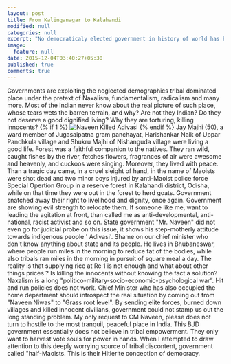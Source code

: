 ```yaml
---
layout: post
title: From Kalinganagar to Kalahandi
modified: null
categories: null
excerpt: "No democraticaly elected government in history of world has killed its people with such impunity as has Naveen Patnaik. With blood on his hands Naveen Patnaik rules Odisha with a iron fist."
image: 
  feature: null
date: 2015-12-04T03:40:27+05:30
published: true
comments: true
---
```

Governments are exploiting the neglected demographics tribal dominated place under the pretext of Naxalism, fundamentalism, radicalism and many more. Most of the Indian never know about the real picture of such place, whose tears wets the barren terrain, and why? Are not they Indian? Do they not deserve a good dignified living? Why they are torturing, killing innocents?
{% if 1 %}
<img src="https://scontent-bru2-1.xx.fbcdn.net/hphotos-xpf1/v/t1.0-9/12295467_1026630627387305_8491219006497057704_n.jpg?oh=1716618f5478a74a872866f2071740c4&oe=56D90D68" alt="Naveen Killed Adivasi" >
{% endif %} 
Jay Majhi (50), a ward member of Jugasaipatna gram panchayat, Harishankar Naik of Uppar Panchkula village and Shukru Majhi of Nishanguda village were living a good life. Forest was a faithful companion to the natives. They ran wild, caught fishes by the river, fetches flowers, fragrances of air were awesome and heavenly, and cuckoos were singing.  Moreover, they lived with peace. Than a tragic day came, in a cruel sleight of hand, in the name of Maoists were shot dead and two minor boys injured by anti-Maoist police force Special Opertion Group in a reserve forest in Kalahandi district, Odisha, while on that time they were out in the forest to herd goats. 
Government snatched away their right to livelihood and dignity, once again. Government are showing evil strength to relocate them. If someone like me, want to leading the agitation at front, than called me as anti-developmental, anti-national, racist activist and so on. State government "Mr. Naveen" did not even go for judicial probe on this issue, it shows his step-motherly attitude towards indigenous people ' Adivasi'. Shame on our chief minister who don't know anything about state and its people. He lives in Bhubaneswar, where people run miles in the morning to reduce fat of the bodies, while also tribals ran miles in the morning in pursuit of square meal a day. The reality is that supplying  rice at Re 1 is not enough  and what about other things prices ? 
Is killing the innocents without knowing the fact a solution? Naxalism is a long "politico-military-socio-economic-psychological war”. Hit and run policies does not work. Chief Minister who has also occupied the home department should introspect the real situation by coming out from "Naveen Niwas" to "Grass root level". By sending elite forces, burned down villages and killed innocent civilians, government could not stamp us out the long standing problem. My only request to CM Naveen, please does not turn to hostile to the most tranquil, peaceful place in India. This BJD government essentially does not believe in tribal empowerment. They only want to harvest vote souls for power in hands. 
When I attempted to draw attention to this deeply worrying source of tribal discontent, government called "half-Maoists. This is their Hitlerite conception of democracy.

